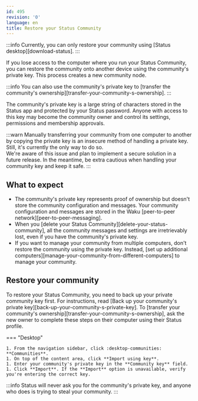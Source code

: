 ```yaml
---
id: 495
revision: '0'
language: en
title: Restore your Status Community
---
```


:::info
Currently, you can only restore your community using [Status desktop][download-status].
:::

If you lose access to the computer where you run your Status Community, you can restore the community onto another device using the community's private key. This process creates a new community node.

:::info
You can also use the community's private key to [transfer the community's ownership][transfer-your-community-s-ownership].
:::

The community's private key is a large string of characters stored in the Status app and protected by your Status password. Anyone with access to this key may become the community owner and control its settings, permissions and membership approvals.

:::warn
Manually transferring your community from one computer to another by copying the private key is an insecure method of handling a private key. Still, it's currently the only way to do so.<br/>
We're aware of this issue and plan to implement a secure solution in a future release. In the meantime, be extra cautious when handling your community key and keep it safe.
:::

## What to expect

- The community's private key represents proof of ownership but doesn't store the community configuration and messages. Your community configuration and messages are stored in the Waku [peer-to-peer network][peer-to-peer-messaging].
- When you [delete your Status Community][delete-your-status-community], all the community messages and settings are irretrievably lost, even if you have the community's private key.
- If you want to manage your community from multiple computers, don't restore the community using the private key. Instead, [set up additional computers][manage-your-community-from-different-computers] to manage your community.

## Restore your community

To restore your Status Community, you need to back up your private community key first. For instructions, read [Back up your community's private key][back-up-your-community-s-private-key]. To [transfer your community's ownership][transfer-your-community-s-ownership], ask the new owner to complete these steps on their computer using their Status profile.

=== "Desktop"

    1. From the navigation sidebar, click :desktop-communities: **Communities**.
    1. On top of the content area, click **Import using key**.
    1. Enter your community's private key in the **Community key** field.
    1. Click **Import**. If the **Import** option is unavailable, verify you're entering the correct key.

:::info
Status will never ask you for the community's private key, and anyone who does is trying to steal your community.
:::
